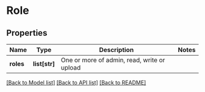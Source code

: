 # Role

## Properties
Name | Type | Description | Notes
------------ | ------------- | ------------- | -------------
**roles** | **list[str]** | One or more of admin, read, write or upload | 

[[Back to Model list]](../README.md#documentation-for-models) [[Back to API list]](../README.md#documentation-for-api-endpoints) [[Back to README]](../README.md)


